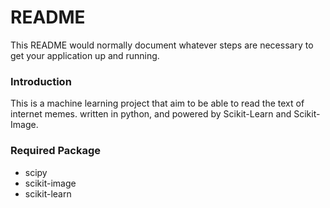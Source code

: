 # README #

This README would normally document whatever steps are necessary to get your application up and running.

### Introduction ###

This is a machine learning project that aim to be able to read the text of internet memes. written in python, and powered by Scikit-Learn and Scikit-Image.

### Required Package ###

* scipy
* scikit-image
* scikit-learn